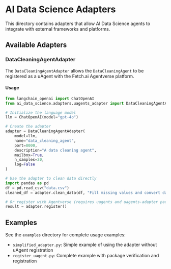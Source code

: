 # AI Data Science Adapters

This directory contains adapters that allow AI Data Science agents to integrate with external frameworks and platforms.

## Available Adapters

### DataCleaningAgentAdapter

The `DataCleaningAgentAdapter` allows the `DataCleaningAgent` to be registered as a uAgent with the Fetch.ai Agentverse platform.

#### Usage

```python
from langchain_openai import ChatOpenAI
from ai_data_science.adapters.uagents_adapter import DataCleaningAgentAdapter

# Initialize the language model
llm = ChatOpenAI(model="gpt-4o")

# Create the adapter
adapter = DataCleaningAgentAdapter(
    model=llm,
    name="data_cleaning_agent",
    port=8000,
    description="A data cleaning agent",
    mailbox=True,
    n_samples=20,
    log=False
)

# Use the adapter to clean data directly
import pandas as pd
df = pd.read_csv("data.csv")
cleaned_df = adapter.clean_data(df, "Fill missing values and convert data types")

# Or register with Agentverse (requires uagents and uagents-adapter packages)
result = adapter.register()
```

## Examples

See the `examples` directory for complete usage examples:

- `simplified_adapter.py`: Simple example of using the adapter without uAgent registration
- `register_uagent.py`: Complete example with package verification and registration 